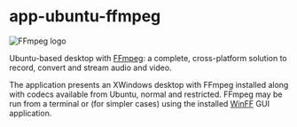 # app-ubuntu-ffmpeg
![FFmpeg logo](https://upload.wikimedia.org/wikipedia/commons/5/5f/FFmpeg_Logo_new.svg)

Ubuntu-based desktop with [FFmpeg](https://ffmpeg.org/): a complete, cross-platform solution to record, convert and stream audio and video.

The application presents an XWindows desktop with FFmpeg installed along with codecs available from Ubuntu, normal and restricted. FFmpeg may be run from a terminal or (for simpler cases) using the installed [WinFF](https://github.com/winff) GUI application.
